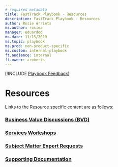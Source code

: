 ```yaml
---  
# required metadata  
title: FastTrack Playbook - Resources  
description: FastTrack Playbook - Resources
author: Rosie Arrieta  
ms.author: rosiea  
manager: eduardod  
ms.date: 11/15/2019  
ms.topic: playbook  
ms.prod: non-product-specific  
ms.custom: internal-playbook  
ft.audience: internal  
ft.owner: aroberts
---  
```

[!INCLUDE [Playbook Feedback](./includes/questions-feedback.md)]  

# Resources

Links to the Resource specific content are as follows:

### [Business Value Discussions (BVD)](resources-bvd.md)

### [Services Workshops](resources-services-workshops.md)

### [Subject Matter Expert Requests](resources-fasttrack-subject-matter-experts-resources-guidance.md)

### [Supporting Documentation](resources-tasks.md)
